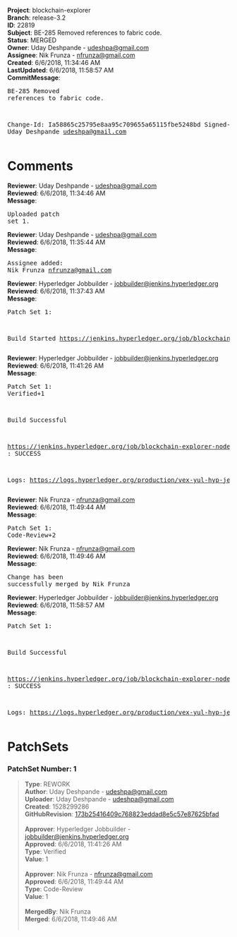 <strong>Project</strong>: blockchain-explorer<br><strong>Branch</strong>: release-3.2<br><strong>ID</strong>: 22819<br><strong>Subject</strong>: BE-285 Removed references to fabric code.<br><strong>Status</strong>: MERGED<br><strong>Owner</strong>: Uday Deshpande - udeshpa@gmail.com<br><strong>Assignee</strong>: Nik Frunza - nfrunza@gmail.com<br><strong>Created</strong>: 6/6/2018, 11:34:46 AM<br><strong>LastUpdated</strong>: 6/6/2018, 11:58:57 AM<br><strong>CommitMessage</strong>:<br><pre>BE-285 Removed references to fabric code.

Change-Id: Ia58865c25795e8aa95c709655a65115fbe5248bd
Signed-off-by: Uday Deshpande <udeshpa@gmail.com>
</pre><h1>Comments</h1><strong>Reviewer</strong>: Uday Deshpande - udeshpa@gmail.com<br><strong>Reviewed</strong>: 6/6/2018, 11:34:46 AM<br><strong>Message</strong>: <pre>Uploaded patch set 1.</pre><strong>Reviewer</strong>: Uday Deshpande - udeshpa@gmail.com<br><strong>Reviewed</strong>: 6/6/2018, 11:35:44 AM<br><strong>Message</strong>: <pre>Assignee added: Nik Frunza <nfrunza@gmail.com></pre><strong>Reviewer</strong>: Hyperledger Jobbuilder - jobbuilder@jenkins.hyperledger.org<br><strong>Reviewed</strong>: 6/6/2018, 11:37:43 AM<br><strong>Message</strong>: <pre>Patch Set 1:

Build Started https://jenkins.hyperledger.org/job/blockchain-explorer-node6-verify-x86_64/147/</pre><strong>Reviewer</strong>: Hyperledger Jobbuilder - jobbuilder@jenkins.hyperledger.org<br><strong>Reviewed</strong>: 6/6/2018, 11:41:26 AM<br><strong>Message</strong>: <pre>Patch Set 1: Verified+1

Build Successful 

https://jenkins.hyperledger.org/job/blockchain-explorer-node6-verify-x86_64/147/ : SUCCESS

Logs: https://logs.hyperledger.org/production/vex-yul-hyp-jenkins-3/blockchain-explorer-node6-verify-x86_64/147</pre><strong>Reviewer</strong>: Nik Frunza - nfrunza@gmail.com<br><strong>Reviewed</strong>: 6/6/2018, 11:49:44 AM<br><strong>Message</strong>: <pre>Patch Set 1: Code-Review+2</pre><strong>Reviewer</strong>: Nik Frunza - nfrunza@gmail.com<br><strong>Reviewed</strong>: 6/6/2018, 11:49:46 AM<br><strong>Message</strong>: <pre>Change has been successfully merged by Nik Frunza</pre><strong>Reviewer</strong>: Hyperledger Jobbuilder - jobbuilder@jenkins.hyperledger.org<br><strong>Reviewed</strong>: 6/6/2018, 11:58:57 AM<br><strong>Message</strong>: <pre>Patch Set 1:

Build Successful 

https://jenkins.hyperledger.org/job/blockchain-explorer-node6-merge-x86_64/78/ : SUCCESS

Logs: https://logs.hyperledger.org/production/vex-yul-hyp-jenkins-3/blockchain-explorer-node6-merge-x86_64/78</pre><h1>PatchSets</h1><h3>PatchSet Number: 1</h3><blockquote><strong>Type</strong>: REWORK<br><strong>Author</strong>: Uday Deshpande - udeshpa@gmail.com<br><strong>Uploader</strong>: Uday Deshpande - udeshpa@gmail.com<br><strong>Created</strong>: 1528299286<br><strong>GitHubRevision</strong>: [173b25416409c768823eddad8e5c57e87625bfad](https://github.com/hyperledger/blockchain-explorer/commit/173b25416409c768823eddad8e5c57e87625bfad)<br><br><strong>Approver</strong>: Hyperledger Jobbuilder - jobbuilder@jenkins.hyperledger.org<br><strong>Approved</strong>: 6/6/2018, 11:41:26 AM<br><strong>Type</strong>: Verified<br><strong>Value</strong>: 1<br><br><strong>Approver</strong>: Nik Frunza - nfrunza@gmail.com<br><strong>Approved</strong>: 6/6/2018, 11:49:44 AM<br><strong>Type</strong>: Code-Review<br><strong>Value</strong>: 1<br><br><strong>MergedBy</strong>: Nik Frunza<br><strong>Merged</strong>: 6/6/2018, 11:49:46 AM<br><br></blockquote>